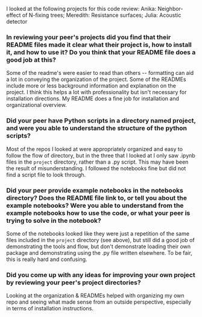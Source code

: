 I looked at the following projects for this code review:
Anika: Neighbor-effect of N-fixing trees; Meredith: Resistance surfaces; Julia: Acoustic detector

### In reviewing your peer's projects did you find that their README files made it clear what their project is, how to install it, and how to use it? Do you think that your README file does a good job at this?
Some of the readme's were easier to read than others -- formatting can aid a lot in conveying the organization of the project. Some of the READMEs include more or less background information and explanation on the project. I think this helps a lot with professionality but isn't necessary for installation directions. My README does a fine job for installation and organizational overview. 

### Did your peer have Python scripts in a directory named project, and were you able to understand the structure of the python scripts?
Most of the repos I looked at were appropriately organized and easy to follow the flow of directory, but in the three that I looked at I only saw .ipynb files in the `project` directory, rather than a .py script. This may have been the result of misunderstanding. I followed the notebooks fine but did not find a script file to look through. 

### Did your peer provide example notebooks in the notebooks directory? Does the README file link to, or tell you about the example notebooks? Were you able to understand from the example notebooks how to use the code, or what your peer is trying to solve in the notebook?
Some of the notebooks looked like they were just a repetition of the same files included in the `project` directory (see above), but still did a good job of demonstrating the tools and flow, but don't demonstrate loading their own package and demonstrating using the .py file written elsewhere. To be fair, this is really hard and confusing.

### Did you come up with any ideas for improving your own project by reviewing your peer's project directories?
Looking at the organization & READMEs helped with organizing my own repo and seeing what made sense from an outside perspective, especially in terms of installation instructions.
